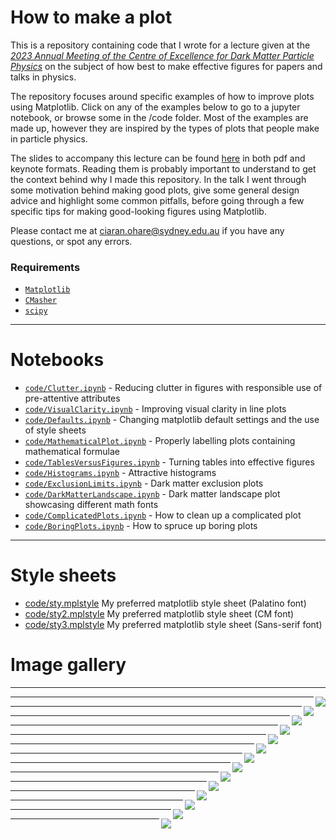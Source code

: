# How to make a plot

This is a repository containing code that I wrote for a lecture given at the [*2023 Annual Meeting of the Centre of Excellence for Dark Matter Particle Physics*](https://darkmatteraustralia.atlassian.net/wiki/spaces/CDMPublic/pages/1584562177/2023+CDM+Annual+Workshop+-+Collaboratively+striving+for+success) on the subject of how best to make effective figures for papers and talks in physics.

The repository focuses around specific examples of how to improve plots using Matplotlib. Click on any of the examples below to go to a jupyter notebook, or browse some in the /code folder. Most of the examples are made up, however they are inspired by the types of plots that people make in particle physics.

The slides to accompany this lecture can be found [here](slides) in both pdf and keynote formats. Reading them is probably important to understand to get the context behind why I made this repository. In the talk I went through some motivation behind making good plots, give some general design advice and highlight some common pitfalls, before going through a few specific tips for making good-looking figures using Matplotlib.

Please contact me at ciaran.ohare@sydney.edu.au if you have any questions, or spot any errors.

### Requirements

* [`Matplotlib`](https://matplotlib.org/)
* [`CMasher`](https://cmasher.readthedocs.io/)
* [`scipy`](https://scipy.org/)

---

# Notebooks

* [`code/Clutter.ipynb`](code/Clutter.ipynb) - Reducing clutter in figures with responsible use of pre-attentive attributes
* [`code/VisualClarity.ipynb`](code/VisualClarity.ipynb) - Improving visual clarity in line plots
* [`code/Defaults.ipynb`](code/Defaults.ipynb) - Changing matplotlib default settings and the use of style sheets
* [`code/MathematicalPlot.ipynb`](code/MathematicalPlot.ipynb) - Properly labelling plots containing mathematical formulae
* [`code/TablesVersusFigures.ipynb`](code/TablesVersusFigures.ipynb) - Turning tables into effective figures
* [`code/Histograms.ipynb`](code/Histograms.ipynb) - Attractive histograms
* [`code/ExclusionLimits.ipynb`](code/ExclusionLimits.ipynb) - Dark matter exclusion plots
* [`code/DarkMatterLandscape.ipynb`](code/DarkMatterLandscape.ipynb) - Dark matter landscape plot showcasing different math fonts
* [`code/ComplicatedPlots.ipynb`](code/ComplicatedPlots.ipynb) - How to clean up a complicated plot
* [`code/BoringPlots.ipynb`](code/BoringPlots.ipynb) - How to spruce up boring plots

---

 # Style sheets
* [code/sty.mplstyle](ode/sty.mplstyle) My preferred matplotlib style sheet (Palatino font)
* [code/sty2.mplstyle](ode/sty2.mplstyle) My preferred matplotlib style sheet (CM font)
* [code/sty3.mplstyle](ode/sty3.mplstyle) My preferred matplotlib style sheet (Sans-serif font)

# Image gallery

---

[<img align="right" src="plots/plots_png/Charges.png">](code/Charges.ipynb)

---

[<img align="right" src="plots/plots_png/Colormaps_Cyclic.png">](code/Charges.ipynb)

---

[<img align="right" src="plots/plots_png/Colormaps_Sequential.png">](code/Charges.ipynb)

---

[<img align="right" src="plots/plots_png/Colormaps_Diverging.png">](code/Charges.ipynb)

---

[<img align="right" src="plots/plots_png/Histograms_Good_withKDE.png">](code/Histograms.ipynb)

---

[<img align="right" src="plots/plots_png/MathematicalPlot_Good.png">](code/MathematicalPlots.ipynb)

---

[<img align="right" src="plots/plots_png/Table.png">](code/TablesVersusFigures.ipynb)

---

[<img align="right" src="plots/plots_png/VisualClarity_Good.png">](code/VisualClarity.ipynb)

---

[<img align="right" src="plots/plots_png/VisualClarity_Good.png">](code/VisualClarity.ipynb)

---

[<img align="right" src="plots/plots_png/ExclusionLimits_Good.png">](code/ExclusionLimits.ipynb)

---

[<img align="right" src="plots/plots_png/DMLandscape_Palatino.png">](code/DarkMatterLandscape.ipynb)

---

[<img align="right" src="plots/plots_png/BoringPlot1_Good.png">](code/BoringPlots.ipynb)

---

[<img align="right" src="plots/plots_png/BoringPlot2_Good.png">](code/BoringPlots.ipynb)

---

[<img align="right" src="plots/plots_png/BoringPlot3_Good.png">](code/BoringPlots.ipynb)

---